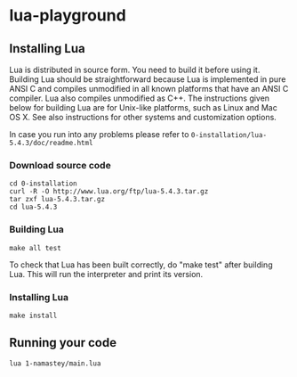 # lua-playground

## Installing Lua
Lua is distributed in source form. You need to build it before using it. Building Lua should be straightforward because Lua is implemented in pure ANSI C and compiles unmodified in all known platforms that have an ANSI C compiler. Lua also compiles unmodified as C++. The instructions given below for building Lua are for Unix-like platforms, such as Linux and Mac OS X. See also instructions for other systems and customization options.

In case you run into any problems please refer to `0-installation/lua-5.4.3/doc/readme.html`

### Download source code
```
cd 0-installation
curl -R -O http://www.lua.org/ftp/lua-5.4.3.tar.gz
tar zxf lua-5.4.3.tar.gz
cd lua-5.4.3
```
### Building Lua
```
make all test
```
To check that Lua has been built correctly, do "make test" after building Lua. This will run the interpreter and print its version.
### Installing Lua
```
make install
```

## Running your code
```
lua 1-namastey/main.lua 
```